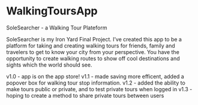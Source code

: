 # WalkingToursApp
SoleSearcher - a Walking Tour Plateform

SoleSearcher is my Iron Yard Final Project. I’ve created this app to be a platform for taking and creating walking tours for friends, family and travelers to get to know your city from your perspective. You have the opportunity to create walking routes to show off cool destinations and sights which the world should see.

v1.0 - app is on the app store!
v1.1 - made saving more efficent, added a popover box for walking tour stop information.
v1.2 - added the ability to make tours public or private, and to test private tours when logged in
v1.3 - hoping to create a method to share private tours between users
